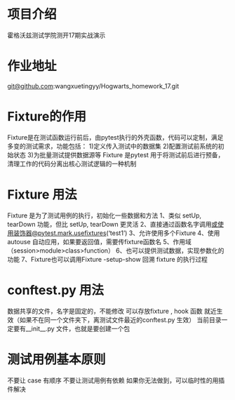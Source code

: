 # 项目介绍
霍格沃兹测试学院测开17期实战演示

# 作业地址
git@github.com:wangxuetingyy/Hogwarts_homework_17.git

# Fixture的作用
Fixture是在测试函数运行前后，由pytest执行的外壳函数，代码可以定制，满足多变的测试需求，功能包括：
1)定义传入测试中的数据集
2)配置测试前系统的初始状态
3)为批量测试提供数据源等
Fixture 是pytest 用于将测试前后进行预备，清理工作的代码分离出核心测试逻辑的一种机制
# Fixture 用法
Fixture 是为了测试⽤例的执⾏，初始化⼀些数据和⽅法
1、类似 setUp, tearDown 功能，但⽐ setUp, tearDown 更灵活
2、直接通过函数名字调⽤或使用装饰器@pytest.mark.usefixtures(‘test1’)
3、允许使用多个Fixture
4、使用 autouse 自动应用，如果要返回值，需要传fixture函数名
5、作用域（session>module>class>function）
6、也可以提供测试数据，实现参数化的功能
7、Fixture也可以调用Fixture
-setup-show 回溯 fixture 的执行过程
# conftest.py 用法
数据共享的文件，名字是固定的，不能修改
可以存放fixture , hook 函数
就近生效（如果不在同一个文件夹下，离测试文件最近的conftest.py 生效）
当前目录一定要有__init__.py 文件，也就是要创建一个包
# 测试用例基本原则
不要让 case 有顺序
不要让测试用例有依赖
如果你无法做到，可以临时性的用插件解决